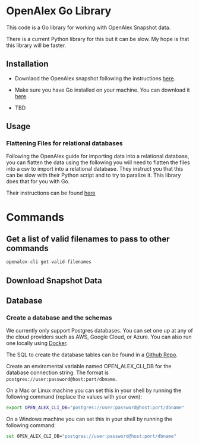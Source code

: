 # OpenAlex Go Library

This code is a Go library for working with OpenAlex Snapshot data.

There is a current Python library for this but it can be slow. My hope is that this library will be faster.

## Installation
- Downlaod the OpenAlex snapshot following the instructions [here](https://docs.openalex.org/download-all-data/openalex-snapshot).
- Make sure you have Go installed on your machine. You can download it [here](https://go.dev/).

- TBD

## Usage

### Flattening Files for relational databases

Following the OpenAlex guide for importing data into a relational database, you can flatten the data using the following
you will need to flatten the files into a csv to import into a relational database. They instruct you that this can be slow
with their Python script and to try to paralize it. This library does that for you with Go.

Their instructions can be found [here](https://docs.openalex.org/download-all-data/upload-to-your-database/load-to-a-relational-database#step-2-convert-the-json-lines-files-to-csv)




# Commands

## Get a list of valid filenames to pass to other commands
```bash
openalex-cli get-valid-filenames
```

## Download Snapshot Data

## Database

### Create a database and the schemas

We currently only support Postgres databases. You can set one up at any of the cloud providers such as AWS, Google Cloud, or Azure. 
You can also run one locally using [Docker](https://hub.docker.com/_/postgres).

The SQL to create the database tables can be found in a [Github Repo](https://raw.githubusercontent.com/brandon-braner/openalex_sql/main/create_table.sql).

Create an enviromental variable named OPEN_ALEX_CLI_DB for the database connection string. The format is `postgres://user:password@host:port/dbname`.

On a Mac or Linux machine you can set this in your shell by running the following command (replace the values with your own):
```bash
export OPEN_ALEX_CLI_DB="postgres://user:password@host:port/dbname"
```

On a Windows machine you can set this in your shell by running the following command:
```bash
set OPEN_ALEX_CLI_DB="postgres://user:password@host:port/dbname"
```







































